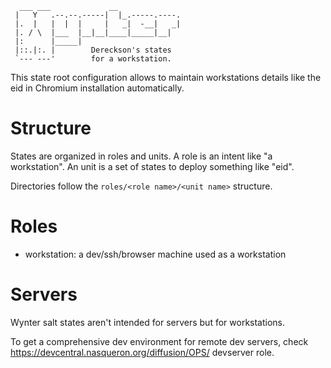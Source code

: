       ___ ___             __
     |   Y   .--.--.-----|  |_.-----.----.
     |.  |   |  |  |     |   _|  -__|   _|
     |. / \  |___  |__|__|____|_____|__|
     |:      |_____|
     |::.|:. |        Dereckson's states
     `--- ---'        for a workstation.

This state root configuration allows to maintain workstations
details like the eid in Chromium installation automatically.

Structure
=========

States are organized in roles and units. A role is an intent
like "a workstation". An unit is a set of states to deploy
something like "eid".

Directories follow the `roles/<role name>/<unit name>` structure.

Roles
=====

* workstation: a dev/ssh/browser machine used as a workstation

Servers
=======

Wynter salt states aren't intended for servers but for workstations.

To get a comprehensive dev environment for remote dev servers,
check https://devcentral.nasqueron.org/diffusion/OPS/ devserver
role.
